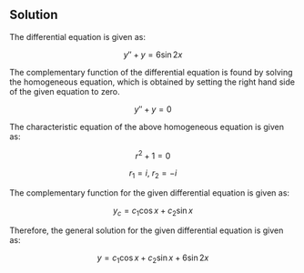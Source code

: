 

## Solution 

The differential equation is given as: 

$$ y'' + y = 6 \sin2x $$

The complementary function of the differential equation is found by solving the homogeneous equation, which is obtained by setting the right hand side of the given equation to zero.

$$ y'' + y = 0 $$

The characteristic equation of the above homogeneous equation is given as: 

$$ r^2 + 1 = 0 $$

$$ r_1 = i,~ r_2 = -i $$

The complementary function for the given differential equation is given as:

$$ y_c = c_1 \cos x + c_2 \sin x $$

Therefore, the general solution for the given differential equation is given as: 

$$ y = c_1 \cos x + c_2 \sin x + 6 \sin2x $$
